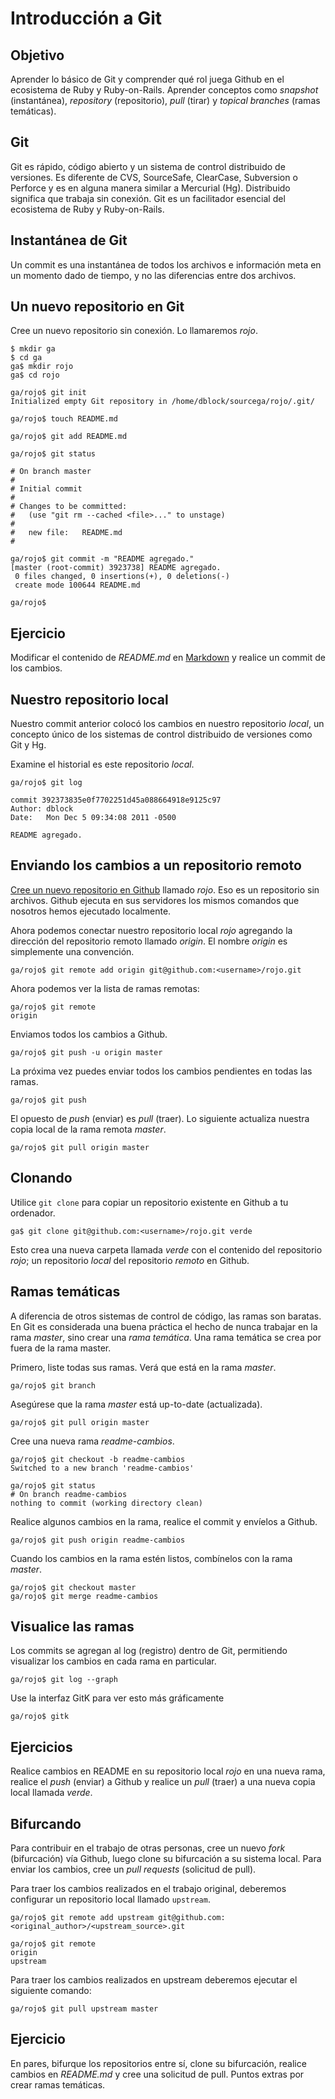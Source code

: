 Introducción a Git
==================

Objetivo
--------

Aprender lo básico de Git y comprender qué rol juega Github en el ecosistema de Ruby y Ruby-on-Rails. Aprender conceptos como *snapshot* (instantánea), *repository* (repositorio), *pull* (tirar) y *topical branches* (ramas temáticas).

Git
---

Git es rápido, código abierto y un sistema de control distribuido de versiones. Es diferente de CVS, SourceSafe, ClearCase, Subversion o Perforce y es en alguna manera similar a Mercurial (Hg). Distribuido significa que trabaja sin conexión. Git es un facilitador esencial del ecosistema de Ruby y Ruby-on-Rails.

Instantánea de Git
------------------

Un commit es una instantánea de todos los archivos e información meta en un momento dado de tiempo, y no las diferencias entre dos archivos.

Un nuevo repositorio en Git
---------------------------

Cree un nuevo repositorio sin conexión. Lo llamaremos *rojo*.

    $ mkdir ga
    $ cd ga
    ga$ mkdir rojo
    ga$ cd rojo

    ga/rojo$ git init
    Initialized empty Git repository in /home/dblock/sourcega/rojo/.git/

    ga/rojo$ touch README.md

    ga/rojo$ git add README.md

    ga/rojo$ git status

    # On branch master
    #
    # Initial commit
    #
    # Changes to be committed:
    #   (use "git rm --cached <file>..." to unstage)
    #
    #	new file:   README.md
    #

    ga/rojo$ git commit -m "README agregado."
    [master (root-commit) 3923738] README agregado.
     0 files changed, 0 insertions(+), 0 deletions(-)
     create mode 100644 README.md

    ga/rojo$ 

Ejercicio
---------

Modificar el contenido de *README.md* en [Markdown](http://daringfireball.net/projects/markdown/syntax) y realice un commit de los cambios.

Nuestro repositorio local
-------------------------

Nuestro commit anterior colocó los cambios en nuestro repositorio *local*, un concepto único de los sistemas de control distribuido de versiones como Git y Hg.

Examine el historial es este repositorio *local*.

    ga/rojo$ git log

    commit 392373835e0f7702251d45a088664918e9125c97
    Author: dblock
    Date:   Mon Dec 5 09:34:08 2011 -0500

    README agregado.

Enviando los cambios a un repositorio remoto
--------------------------------------------

[Cree un nuevo repositorio en Github](https://github.com/repositories/new) llamado *rojo*. Eso es un repositorio sin archivos. Github ejecuta en sus servidores los mismos comandos que nosotros hemos ejecutado localmente.

Ahora podemos conectar nuestro repositorio local *rojo* agregando la dirección del repositorio remoto llamado *origin*. El nombre *origin* es simplemente una convención.

    ga/rojo$ git remote add origin git@github.com:<username>/rojo.git

Ahora podemos ver la lista de ramas remotas:

    ga/rojo$ git remote
    origin

Enviamos todos los cambios a Github.

    ga/rojo$ git push -u origin master

La próxima vez puedes enviar todos los cambios pendientes en todas las ramas.

    ga/rojo$ git push

El opuesto de *push* (enviar) es *pull* (traer). Lo siguiente actualiza nuestra copia local de la rama remota *master*.

    ga/rojo$ git pull origin master 

Clonando
--------

Utilice `git clone` para copiar un repositorio existente en Github a tu ordenador.

    ga$ git clone git@github.com:<username>/rojo.git verde

Esto crea una nueva carpeta llamada *verde* con el contenido del repositorio *rojo*; un repositorio *local* del repositorio *remoto* en Github.

Ramas temáticas
---------------

A diferencia de otros sistemas de control de código, las ramas son baratas. En Git es considerada una buena práctica el hecho de nunca trabajar en la rama *master*, sino crear una *rama temática*. Una rama temática se crea por fuera de la rama master.

Primero, liste todas sus ramas. Verá que está en la rama *master*.

    ga/rojo$ git branch

Asegúrese que la rama *master* está up-to-date (actualizada).

    ga/rojo$ git pull origin master 

Cree una nueva rama *readme-cambios*.

    ga/rojo$ git checkout -b readme-cambios
    Switched to a new branch 'readme-cambios'

    ga/rojo$ git status
    # On branch readme-cambios
    nothing to commit (working directory clean)

Realice algunos cambios en la rama, realice el commit y envíelos a Github.

    ga/rojo$ git push origin readme-cambios

Cuando los cambios en la rama estén listos, combínelos con la rama *master*.

    ga/rojo$ git checkout master
    ga/rojo$ git merge readme-cambios

Visualice las ramas
-------------------

Los commits se agregan al log (registro) dentro de Git, permitiendo visualizar los cambios en cada rama en particular.

    ga/rojo$ git log --graph

Use la interfaz GitK para ver esto más gráficamente

    ga/rojo$ gitk

Ejercicios
----------

Realice cambios en README en su repositorio local *rojo* en una nueva rama, realice el *push* (enviar) a Github y realice un *pull* (traer) a una nueva copia local llamada *verde*.

Bifurcando
----------

Para contribuir en el trabajo de otras personas, cree un nuevo *fork* (bifurcación) vía Github, luego clone su bifurcación a su sistema local. Para enviar los cambios, cree un *pull requests* (solicitud de pull).

Para traer los cambios realizados en el trabajo original, deberemos configurar un repositorio local llamado `upstream`.

    ga/rojo$ git remote add upstream git@github.com:<original_author>/<upstream_source>.git

    ga/rojo$ git remote
    origin
    upstream

Para traer los cambios realizados en upstream deberemos ejecutar el siguiente comando:

    ga/rojo$ git pull upstream master

Ejercicio
---------

En pares, bifurque los repositorios entre sí, clone su bifurcación, realice cambios en *README.md* y cree una solicitud de pull. Puntos extras por crear ramas temáticas.
